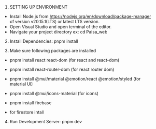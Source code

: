 1. SETTING UP ENVIRONMENT
- Install Node.js from https://nodejs.org/en/download/package-manager of version v20.15.1(LTS) or latest LTS version.
- Open Visual Studio and open terminal of the editor.
- Navigate your project directory ex: cd Paisa_web

2. Install Dependencies: pnpm install

3. Make sure following packages are installed
- pnpm install react react-dom (for react and react-dom)
- pnpm install react-router-dom (for react router dom)
- pnpm install @mui/material @emotion/react @emotion/styled (for material UI)
- pnpm install @mui/icons-material (for icons)
- pnpm install firebase

- for firestore intall 
4. Run Development Server: pnpm dev 